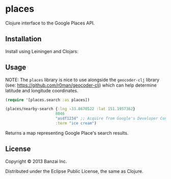 # places

Clojure interface to the Google Places API.

## Installation

Install using Leiningen and Clojars:


## Usage

NOTE: The `places` library is nice to use alongside the `geocoder-clj` library (see: https://github.com/r0man/geocoder-clj) which can help determine latitude and longitude coordinates.

```clojure
(require '[places.search :as places])

(places/nearby-search {:lng -33.8670522 :lat 151.1957362}
                      8046
                      "asdf1234" ;; Acquire from Google's Developer Console
                      :term "ice cream")
```

Returns a map representing Google Place's search results.

## License

Copyright © 2013 Banzai Inc.

Distributed under the Eclipse Public License, the same as Clojure.
